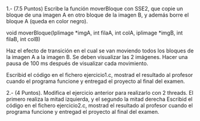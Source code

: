 1.- (7.5 Puntos) Escribe la función moverBloque con SSE2, que copie un bloque de una 
imagen A en otro bloque de la imagen B, y además borre el bloque A (queda en color 
negro).

void moverBloque(Iplimage *imgA, int filaA, int colA, iplimage *imgB, int filaB, int 
colB)

Haz el efecto de transición en el cual se van moviendo todos los bloques de la imagen 
A a la imagen B. Se deben visualizar las 2 imágenes. Hacer una pausa de 100 ms después 
de visualizar cada movimiento.

Escribid el código en el fichero ejercicio1.c, mostrad el resultado al profesor cuando 
el programa funcione y entregad el proyecto al final del examen.

2.- (4 Puntos). Modifica el ejercicio anterior para realizarlo con 2 threads. El 
primero realiza la mitad izquierda, y el segundo la mitad derecha
Escribid el código en el fichero ejercicio2.c, mostrad el resultado al profesor cuando 
el programa funcione y entregad el proyecto al final del examen.
